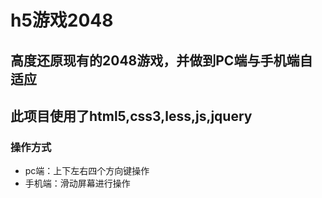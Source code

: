 # h5游戏2048

## 高度还原现有的2048游戏，并做到PC端与手机端自适应

## 此项目使用了html5,css3,less,js,jquery

### 操作方式

+ pc端：上下左右四个方向键操作
+ 手机端：滑动屏幕进行操作

